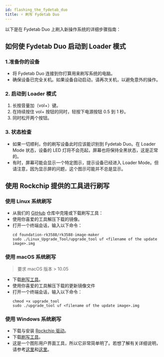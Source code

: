 ```yaml
---
id: flashing_the_fydetab_duo
title: ⚡️ 刷写 Fydetab Duo
---
```


以下是在 Fydetab Duo 上刷入新操作系统的详细步骤指南：

## 如何使 Fydetab Duo 启动到 Loader 模式

### 1.准备你的设备

- 将 Fydetab Duo 连接到你打算用来刷写系统的电脑。
- 确保设备已完全关机。如果设备自动启动，请再次关机，以避免意外的操作。

### 2. 启动到 Loader 模式

1. 长按音量加（vol+）键。
2. 在持续按住 vol+ 按钮的同时，轻按下电源按钮 0.5 到 1 秒。
3. 同时松开两个按钮。

### 3. 状态检查

- 如果一切顺利，你的刷写设备此时应该能识别到 Fydetab Duo。在 Loader Mode 状态，设备的 LED 灯将不会亮起，屏幕也将保持全黑状态，这是正常的。
- 有时，屏幕可能会显示一个特定图示，提示设备已经进入 Loader Mode。但请注意，因为显示屏的问题，这个图示可能并不总是显示。

## 使用 Rockchip 提供的工具进行刷写

### 使用 Linux 系统刷写

- 从我们的 [GitHub](https://github.com/openFyde/foundation-rk3588/tree/main/rk3588-image-maker) 仓库中克隆或下载刷写工具：
- 使用你喜爱的工具解压下载的镜像。
- 打开一个终端会话，输入以下命令：
  ```
  cd foundation-rk3588/rk3588-image-maker
  sudo ./Linux_Upgrade_Tool/upgrade_tool uf <filename of the update image>.img
    ```


### 使用 macOS 系统刷写

> 要求 macOS 版本 > 10.05
- 下载[刷写工具](https://download.fydeos.io/utils/upgrade_tool_v2.3_mac.zip)。
- 使用你喜爱的工具解压下载的更新镜像文件
- 打开一个终端会话，输入以下命令：
  ```
  chmod +x upgrade_tool
  sudo ./upgrade_tool uf <filename of the update image>.img
  ```

### 使用 Windows 系统刷写

- 下载与安装 [Rockchip 驱动](https://dl.radxa.com/tools/windows/DriverAssitant_v5.0.zip)。
- 下载[刷写工具](https://download.fydeos.io/utils/windows_RKDevTool_Release_v2.92.zip)。
- 这是一个图形用户界面工具，所以它非常简单明了。若想了解有关详细说明，请参考[这里](https://wiki.radxa.com/Android/android_tool)和[这里](https://wiki.radxa.com/Android/android_tool)。
